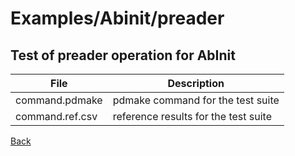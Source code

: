 # Examples/Abinit/preader
## Test of preader operation for AbInit

| **File**              | **Description**                                   |
| --------------------- | ------------------------------------------------- |
| command.pdmake	| pdmake command for the test suite |
| command.ref.csv	| reference results for the test suite |

[Back](..)
